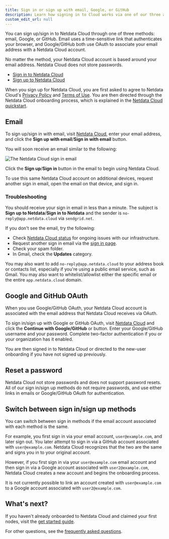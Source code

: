 ```yaml
---
title: Sign in or sign up with email, Google, or GitHub
description: Learn how signing in to Cloud works via one of our three authentication methods, plus some tips if you're having trouble signing in.
custom_edit_url: null
---
```


You can sign up/sign in to Netdata Cloud through one of three methods: email, Google, or GitHub. Email uses a
time-sensitive link that authenticates your browser, and Google/GitHub both use OAuth to associate your email address
with a Netdata Cloud account.

No matter the method, your Netdata Cloud account is based around your email address. Netdata Cloud does not store
passwords.

-   [Sign in to Netdata Cloud](https://app.netdata.cloud/sign-in?cloudRoute=/spaces)
-   [Sign up to Netdata Cloud](https://app.netdata.cloud/sign-up?cloudRoute=/spaces)

When you sign up for Netdata Cloud, you are first asked to agree to Netdata Cloud's [Privacy
Policy](https://www.netdata.cloud/privacy/) and [Terms of Use](https://www.netdata.cloud/terms/). You are then directed
through the Netdata Cloud onboarding process, which is explained in the [Netdata Cloud
quickstart](/docs/cloud/get-started).

## Email

To sign up/sign in with email, visit [Netdata Cloud](https://app.netdata.cloud/), enter your email address, and click
the **Sign up with email**/**Sign in with email** button.

You will soon receive an email similar to the following:

![The Netdata Cloud sign in
email](https://user-images.githubusercontent.com/1153921/100680269-691db980-332e-11eb-98df-44138e8c621d.png)

Click the **Sign up**/**Sign in** button in the email to begin using Netdata Cloud.

To use this same Netdata Cloud account on additional devices, request another sign in email, open the email on that
device, and sign in.

### Troubleshooting

You should receive your sign in email in less than a minute. The subject is **Sign up to Netdata**/**Sign in to
Netdata** and the sender is `no-reply@app.netdata.cloud` via `sendgrid.net`.

If you don't see the email, try the following:

-   Check [Netdata Cloud status](https://status.netdata.cloud) for ongoing issues with our infrastructure.
-   Request another sign in email via the [sign in page](https://app.netdata.cloud/sign-in?cloudRoute=/spaces).
-   Check your spam folder.
-   In Gmail, check the **Updates** category.

You may also want to add `no-reply@app.netdata.cloud` to your address book or contacts list, especially if you're using
a public email service, such as Gmail. You may also want to whitelist/allowlist either the specific email or the entire
`app.netdata.cloud` domain.

## Google and GitHub OAuth

When you use Google/GitHub OAuth, your Netdata Cloud account is associated with the email address that Netdata Cloud
receives via OAuth.

To sign in/sign up with Google or GitHub OAuth, visit [Netdata Cloud](https://app.netdata.cloud/) and click the
**Continue with Google/GitHub** or button. Enter your Google/GitHub username and your password. Complete two-factor
authentication if you or your organization has it enabled. 

You are then signed in to Netdata Cloud or directed to the new-user onboarding if you have not signed up previously.

## Reset a password

Netdata Cloud not store passwords and does not support password resets. All of our sign in/sign up methods do not
require passwords, and use either links in emails or Google/GitHub OAuth for authentication.

## Switch between sign in/sign up methods

You can switch between sign in methods if the email account associated with each method is the same.

For example, you first sign in via your email account, `user@example.com`, and later sign out. You later attempt to sign
in via a GitHub account associated with `user@example.com`. Netdata Cloud recognizes that the two are the same and signs
you in to your original account.

However, if you first sign in via your `user@example.com` email account and then sign in via a Google account associated
with `user2@example.com`, Netdata Cloud creates a new account and begins the onboarding process.

It is not currently possible to link an account created with `user@example.com` to a Google account associated with
`user2@example.com`.

## What's next? 

If you haven't already onboarded to Netdata Cloud and claimed your first nodes, visit the [get started
guide](/docs/cloud/get-started).

For other questions, see the [frequently asked questions](/docs/cloud/faq).
